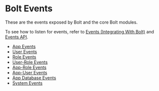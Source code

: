 # Bolt Events

These are the events exposed by Bolt and the core Bolt modules.

To see how to listen for events, refer to [Events \(Integrating With Bolt\)](/events.md) and [Events API](/events-api.md).

* [App Events](/bolt-events/app-events.md)
* [User Events](/bolt-events/user-events.md)
* [Role Events](/bolt-events/role-events.md)
* [User-Role Events](/bolt-events/user-role-events.md)
* [App-Role Events](/bolt-events/app-role-events.md)
* [App-User Events](/bolt-events/app-user-events.md)
* [App Database Events](/bolt-events/app-database-events.md)
* [System Events](/bolt-events/system-events.md)



